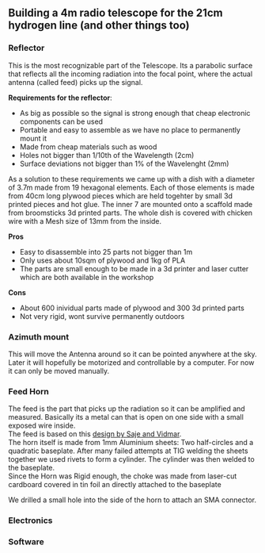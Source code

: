 ## Building a 4m radio telescope for the 21cm hydrogen line (and other things too)
### Reflector
This is the most recognizable part of the Telescope. Its a parabolic surface that reflects all the incoming radiation into the focal point, where the actual antenna (called feed) picks up the signal.  

**Requirements for the reflector**:
- As big as possible so the signal is strong enough that cheap electronic components can be used
- Portable and easy to assemble as we have no place to permanently mount it
- Made from cheap materials such as wood
- Holes not bigger than 1/10th of the Wavelength (2cm)
- Surface deviations not bigger than 1% of the Wavelenght (2mm)  
  
As a solution to these requirements we came up with a dish with a diameter of 3.7m made from 19 hexagonal elements. Each of those elements is made from 40cm long plywood pieces which are held togehter by small 3d printed pieces and hot glue. The inner 7 are mounted onto a scaffold made from broomsticks 3d printed parts. The whole dish is covered with chicken wire with a Mesh size of 13mm from the inside.  
  
**Pros**
- Easy to disassemble into 25 parts not bigger than 1m
- Only uses about 10sqm of plywood and 1kg of PLA
- The parts are small enough to be made in a 3d printer and laser cutter which are both available in the workshop  
  
**Cons**
- About 600 inividual parts made of plywood and 300 3d printed parts
- Not very rigid, wont survive permanently outdoors

 
### Azimuth mount
This will move the Antenna around so it can be pointed anywhere at the sky. Later it will hopefully be motorized and controllable by a computer. For now it can only be moved manually.  

### Feed Horn
The feed is the part that picks up the radiation so it can be amplified and measured. Basically its a metal can that is open on one side with a small exposed wire inside.  
The feed is based on this [design by Saje and Vidmar](http://antena.fe.uni-lj.si/literatura/Razno/Diplome/Radioteleskop/clanek/radioteleskop.pdf).  
The horn itself is made from 1mm Aluminium sheets: Two half-circles and a quadratic baseplate. After many failed attempts at TIG welding the sheets together we used rivets to form a cylinder. The cylinder was then welded to the baseplate.  
Since the Horn was Rigid enough, the choke was made from laser-cut cardboard covered in tin foil an directly attached to the baseplate  

We drilled a small hole into the side of the horn to attach an SMA connector.
### Electronics
### Software

